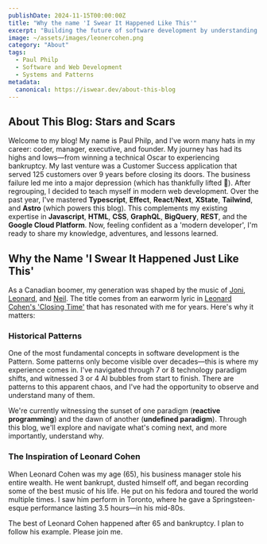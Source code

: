 ```yaml
---
publishDate: 2024-11-15T00:00:00Z
title: "Why the name 'I Swear It Happened Like This'"
excerpt: "Building the future of software development by understanding the past."
image: ~/assets/images/leonercohen.png
category: "About"
tags:
  - Paul Philp
  - Software and Web Development
  - Systems and Patterns
metadata:
  canonical: https://iswear.dev/about-this-blog
---
```


## About This Blog: Stars and Scars

Welcome to my blog! My name is Paul Philp, and I've worn many hats in my career: coder, manager, executive, and founder. My journey has had its highs and lows—from winning a technical Oscar to experiencing bankruptcy. My last venture was a Customer Success application that served 125 customers over 9 years before closing its doors. The business failure led me into a major depression (which has thankfully lifted 🙏). After regrouping, I decided to teach myself in modern web development. Over the past year, I've mastered **Typescript**, **Effect**, **React**/**Next**, **XState**, **Tailwind**, and **Astro** (which powers this blog). This complements my existing expertise in **Javascript**, **HTML**, **CSS**, **GraphQL**, **BigQuery**, **REST**, and the **Google Cloud Platform**. Now, feeling confident as a 'modern developer', I'm ready to share my knowledge, adventures, and lessons learned.

## Why the Name 'I Swear It Happened Just Like This'

As a Canadian boomer, my generation was shaped by the music of [Joni](https://en.wikipedia.org/wiki/Joni_Mitchell), [Leonard](https://en.wikipedia.org/wiki/Leonard_Cohen), and [Neil](https://en.wikipedia.org/wiki/Neil_Young). The title comes from an earworm lyric in [Leonard Cohen's 'Closing Time'](https://www.youtube.com/watch?v=7-0lV5qs1Qw) that has resonated with me for years. Here's why it matters:

### Historical Patterns

One of the most fundamental concepts in software development is the Pattern. Some patterns only become visible over decades—this is where my experience comes in. I've navigated through 7 or 8 technology paradigm shifts, and witnessed 3 or 4 AI bubbles from start to finish. There are patterns to this apparent chaos, and I've had the opportunity to observe and understand many of them.

We're currently witnessing the sunset of one paradigm (**reactive programming**) and the dawn of another (**undefined paradigm**). Through this blog, we'll explore and navigate what's coming next, and more importantly, understand why.

### The Inspiration of Leonard Cohen

When Leonard Cohen was my age (65), his business manager stole his entire wealth. He went bankrupt, dusted himself off, and began recording some of the best music of his life. He put on his fedora and toured the world multiple times. I saw him perform in Toronto, where he gave a Springsteen-esque performance lasting 3.5 hours—in his mid-80s.

The best of Leonard Cohen happened after 65 and bankruptcy. I plan to follow his example. Please join me.